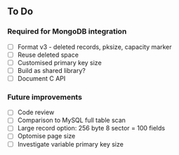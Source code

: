 ## To Do

### Required for MongoDB integration

- [ ] Format v3 - deleted records, pksize, capacity marker
- [ ] Reuse deleted space
- [ ] Customised primary key size
- [ ] Build as shared library?
- [ ] Document C API

### Future improvements

- [ ] Code review
- [ ] Comparison to MySQL full table scan
- [ ] Large record option: 256 byte 8 sector = 100 fields
- [ ] Optomise page size
- [ ] Investigate variable primary key size
